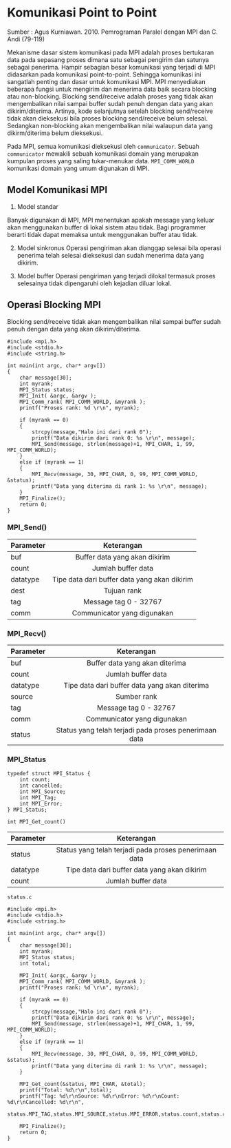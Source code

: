 # Komunikasi Point to Point

Sumber : Agus Kurniawan. 2010. Pemrograman Paralel dengan MPI dan C. Andi (79-119)

Mekanisme dasar sistem komunikasi pada MPI adalah proses bertukaran data pada sepasang proses dimana satu sebagai pengirim dan satunya sebagai penerima. Hampir sebagian besar komunikasi yang terjadi di MPI didasarkan pada komunikasi point-to-point. Sehingga komunikasi ini sangatlah penting dan dasar untuk komunikasi MPI.
MPI menyediakan beberapa fungsi untuk mengirim dan menerima data baik secara blocking atau non-blocking.
Blocking send/receive adalah proses yang tidak akan mengembalikan nilai sampai buffer sudah penuh dengan data yang akan dikirim/diterima. Artinya, kode selanjutnya setelah blocking send/receive tidak akan dieksekusi bila proses blocking send/receive belum selesai.
Sedangkan non-blocking akan mengembalikan nilai walaupun data yang dikirm/diterima belum dieksekusi.

Pada MPI, semua komunikasi dieksekusi oleh ``communicator``. Sebuah ``communicator`` mewakili sebuah komunikasi domain yang merupakan kumpulan proses yang saling tukar-menukar data. ``MPI_COMM_WORLD`` komunikasi domain yang umum digunakan di MPI.

## Model Komunikasi MPI

1. Model standar

Banyak digunakan di MPI, MPI menentukan apakah message yang keluar akan menggunakan buffer di lokal sistem atau tidak. Bagi programmer berarti tidak dapat memaksa untuk menggunakan buffer atau tidak.

2. Model sinkronus
Operasi pengiriman akan dianggap selesai bila operasi penerima telah selesai dieksekusi dan sudah menerima data yang dikirim.

3. Model buffer
Operasi pengiriman yang terjadi dilokal termasuk proses selesainya tidak dipengaruhi oleh kejadian diluar lokal.


## Operasi Blocking MPI

Blocking send/receive tidak akan mengembalikan nilai sampai buffer sudah penuh dengan data yang akan dikirim/diterima.

```
#include <mpi.h>
#include <stdio.h>
#include <string.h>

int main(int argc, char* argv[]) 
{
	char message[30];
	int myrank;
	MPI_Status status;
	MPI_Init( &argc, &argv );
	MPI_Comm_rank( MPI_COMM_WORLD, &myrank );
	printf("Proses rank: %d \r\n", myrank);

	if (myrank == 0) 
	{
		strcpy(message,"Halo ini dari rank 0");
		printf("Data dikirim dari rank 0: %s \r\n", message);
		MPI_Send(message, strlen(message)+1, MPI_CHAR, 1, 99, MPI_COMM_WORLD);
	}
	else if (myrank == 1) 
	{
		MPI_Recv(message, 30, MPI_CHAR, 0, 99, MPI_COMM_WORLD, &status);
		printf("Data yang diterima di rank 1: %s \r\n", message);
	}
	MPI_Finalize();
	return 0;
}
```

### MPI_Send()

| Parameter | Keterangan  |
| ------------- |:-------------:|
| buf | Buffer data yang akan dikirim |
| count | Jumlah buffer data |
| datatype | Tipe data dari buffer data yang akan dikirim |
| dest | Tujuan rank |
| tag | Message tag 0 - 32767 |
| comm | Communicator yang digunakan |

### MPI_Recv()

| Parameter | Keterangan  |
| ------------- |:-------------:|
| buf | Buffer data yang akan diterima |
| count | Jumlah buffer data |
| datatype | Tipe data dari buffer data yang akan diterima |
| source | Sumber rank |
| tag | Message tag 0 - 32767 |
| comm | Communicator yang digunakan |
| status | Status yang telah terjadi pada proses penerimaan data |

### MPI_Status

```
typedef struct MPI_Status {
	int count;
	int cancelled;
	int MPI_Source;
	int MPI_Tag;
	int MPI_Error;
} MPI_Status; 
 ```
 
 ```
 int MPI_Get_count()
 ```
 
| Parameter | Keterangan  |
| ------------- |:-------------:|
| status | Status yang telah terjadi pada proses penerimaan data |
| datatype | Tipe data dari buffer data yang akan dikirim |
| count | Jumlah buffer data |

```
status.c

#include <mpi.h>
#include <stdio.h>
#include <string.h>

int main(int argc, char* argv[]) 
{
	char message[30];
	int myrank;
	MPI_Status status;
	int total;
	
	MPI_Init( &argc, &argv );
	MPI_Comm_rank( MPI_COMM_WORLD, &myrank );
	printf("Proses rank: %d \r\n", myrank);

	if (myrank == 0) 
	{
		strcpy(message,"Halo ini dari rank 0");
		printf("Data dikirim dari rank 0: %s \r\n", message);
		MPI_Send(message, strlen(message)+1, MPI_CHAR, 1, 99, MPI_COMM_WORLD);
	}
	else if (myrank == 1) 
	{
		MPI_Recv(message, 30, MPI_CHAR, 0, 99, MPI_COMM_WORLD, &status);
		printf("Data yang diterima di rank 1: %s \r\n", message);
	}

	MPI_Get_count(&status, MPI_CHAR, &total);
	printf("Total: %d\r\n",total);
	printf("Tag: %d\r\nSource: %d\r\nError: %d\r\nCount: %d\r\nCancelled: %d\r\n", 
		status.MPI_TAG,status.MPI_SOURCE,status.MPI_ERROR,status.count,status.cancelled);

	MPI_Finalize();
	return 0;
}

```
